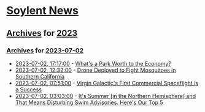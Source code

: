 # [Soylent News](../../../README.md)

## [Archives](../../index.md) for [2023](../index.md)

### [Archives](../../index.md) for [2023-07-02](index.md)

* [2023-07-02, 17:17:00](https://soylentnews.org/article.pl?sid=23/07/01/1440205&from=rss) - [What's a Park Worth to the Economy?](https://soylentnews.org/article.pl?sid=23/07/01/1440205&from=rss)
* [2023-07-02, 12:32:00](https://soylentnews.org/article.pl?sid=23/07/01/0346222&from=rss) - [Drone Deployed to Fight Mosquitoes in Southern California](https://soylentnews.org/article.pl?sid=23/07/01/0346222&from=rss)
* [2023-07-02, 07:51:00](https://soylentnews.org/article.pl?sid=23/07/01/0252227&from=rss) - [Virgin Galactic's First Commercial Spaceflight is a Success](https://soylentnews.org/article.pl?sid=23/07/01/0252227&from=rss)
* [2023-07-02, 03:03:00](https://soylentnews.org/article.pl?sid=23/07/01/0244250&from=rss) - [It's Summer [in the Northern Hemisphere] and That Means Disturbing Swim Advisories. Here's Our Top 5](https://soylentnews.org/article.pl?sid=23/07/01/0244250&from=rss)
